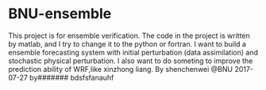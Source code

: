 # BNU-ensemble
This project is for ensemble verification. 
The code in the project is written by matlab, and I try to change it to the python or fortran.
I want to build a ensemble forecasting system with initial perturbation (data assimilation) and stochastic physical perturbation. 
I also want to do someting to improve the prediction ability of WRF,like xinzhong liang.
By shenchenwei @BNU 2017-07-27
by#######
bdsfsfanauhf
